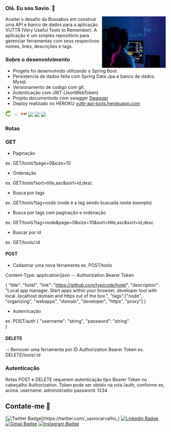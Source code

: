 ### Olá. Eu sou Savio. 👋
<img align="right" width="200" height="161" src="https://github.com/Saviocarval/vuttr/blob/master/images/back-end.jpg">

Aceitei o desafio da Bossabox em construir uma API e banco de dados para a aplicação VUTTR (Very Useful Tools to Remember). A aplicação é um simples repositório para gerenciar ferramentas com seus respectivos nomes, links, descrições e tags.

### Sobre o desenvolvimento
- Progeto foi desenvolvido utilizando o Spring Boot.
- Persistencia de dados feita com Spring Data Jpa e banco de dados Mysql.
- Versionamento de codigo com git.
- Autenticação com JWT (JsonWebToken)
- Projeto documentodo com swagger [Swagger](https://vuttr-api-tools.herokuapp.com/swagger-ui.html)
- Deploy realizado no HEROKU [vuttr-api-tools.herokuapp.com](https://vuttr-api-tools.herokuapp.com)


<code><img height="20" src="https://raw.githubusercontent.com/github/explore/80688e429a7d4ef2fca1e82350fe8e3517d3494d/topics/spring-boot/spring-boot.png"></code>
<code><img height="20" src="https://raw.githubusercontent.com/github/explore/80688e429a7d4ef2fca1e82350fe8e3517d3494d/topics/mysql/mysql.png"></code>
<code><img height="20" src="https://raw.githubusercontent.com/github/explore/80688e429a7d4ef2fca1e82350fe8e3517d3494d/topics/git/git.png"></code>
<code><img height="20" src="https://raw.githubusercontent.com/swagger-api/swagger.io/wordpress/images/assets/SWU-logo-clr.png"></code> 
<code><img height="20" src="https://camo.githubusercontent.com/20d1881207b2f0cc1801d73aba895eac538cbe15/68747470733a2f2f6434797438786c396237696e2e636c6f756466726f6e742e6e65742f6173736574732f686f6d652f6c6f676f747970652d6865726f6b752e706e67"></code> 
<code><img height="20" src="https://camo.githubusercontent.com/74d9eb8a0b1aacf85908bdfe799cfe3982006672/687474703a2f2f7374617469632e6a626f73732e6f72672f68696265726e6174652f696d616765732f68696265726e6174655f6c6f676f5f7768697465626b675f32303070782e706e67"></code>



### Rotas

### GET

- Paginação 

ex. GET/tools?page=0&size=10 

- Ordenação

ex. GET/tools?sort=title,asc&sort=id,desc

- Busca por tags

ex. GET/tools?tag=node   (node é a tag sendo buscada neste exemplo)

- Busca por tags com paginação e ordenação

ex. GET/tools?tag=node&page=0&size=10&sort=title,asc&sort=id,desc

- Buscar por id 

ex. GET/tools/:id

#### POST

- Cadastrar uma nova ferramenta
ex. POST/tools 

Content-Type: application/json -- Authorization Bearer Token

{
    "title": "hotel",
    "link": "https://github.com/typicode/hotel",
    "description": "Local app manager. Start apps within your browser, developer tool with local .localhost domain and https out of the box.",
     "tags":["node", "organizing", "webapps", "domain", "developer", "https", "proxy"]
}

- Autenricação 

ex. POST/auth
{
  "username": "string",
  "password": "string"  
}

#### DELETE

-- Remover uma ferramenta por ID
Authorization Bearer Token
ex. DELETE/tools/:id


### Autenticação

Rotas POST e DELETE requerem autenticação tipo Bearer Token no cabeçalho Authorization.
Token pode ser obtido na rota /auth, conforme ex, acima. 
username: administrador
password: 1234



##  Contate-me :speech_balloon:
[![Twitter Badge](https://img.shields.io/badge/-@_saviocarvalho_-1ca0f1?style=flat-square&labelColor=1ca0f1&logo=twitter&logoColor=white&link=https://twitter.com/_saviocarvalho_)](https://twitter.com/_saviocarvalho_) [![Linkedin Badge](https://img.shields.io/badge/-saviocarvalho-blue?style=flat-square&logo=Linkedin&logoColor=white&link=https://www.linkedin.com/in/saviocarvalho/)](https://www.linkedin.com/in/saviocarvalho/) [![Gmail Badge](https://img.shields.io/badge/-savio.carvalhox@gmail.com-c14438?style=flat-square&logo=Gmail&logoColor=white&link=mailto:savio.carvalhox@gmail.com)](mailto:savio.carvalhox@gmail.com) [![Instagram Badge](https://img.shields.io/badge/-@saviocarvalho__-e4405f?style=flat-square&labelColor=f94877&logo=instagram&logoColor=white&link=https://www.instagram.com/saviocarvalho__/)](https://www.instagram.com/saviocarvalho__/)


